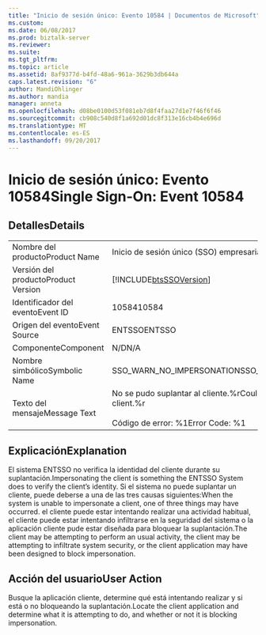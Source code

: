 ```yaml
---
title: "Inicio de sesión único: Evento 10584 | Documentos de Microsoft"
ms.custom: 
ms.date: 06/08/2017
ms.prod: biztalk-server
ms.reviewer: 
ms.suite: 
ms.tgt_pltfrm: 
ms.topic: article
ms.assetid: 8af9377d-b4fd-48a6-961a-3629b3db644a
caps.latest.revision: "6"
author: MandiOhlinger
ms.author: mandia
manager: anneta
ms.openlocfilehash: d08be0100d53f081eb7d8f4faa27d1e7f46f6f46
ms.sourcegitcommit: cb908c540d8f1a692d01dc8f313e16cb4b4e696d
ms.translationtype: MT
ms.contentlocale: es-ES
ms.lasthandoff: 09/20/2017
---
```

# <a name="single-sign-on-event-10584"></a><span data-ttu-id="39218-102">Inicio de sesión único: Evento 10584</span><span class="sxs-lookup"><span data-stu-id="39218-102">Single Sign-On: Event 10584</span></span>
## <a name="details"></a><span data-ttu-id="39218-103">Detalles</span><span class="sxs-lookup"><span data-stu-id="39218-103">Details</span></span>  
  
|||  
|-|-|  
|<span data-ttu-id="39218-104">Nombre del producto</span><span class="sxs-lookup"><span data-stu-id="39218-104">Product Name</span></span>|<span data-ttu-id="39218-105">Inicio de sesión único (SSO) empresarial</span><span class="sxs-lookup"><span data-stu-id="39218-105">Enterprise Single Sign-On</span></span>|  
|<span data-ttu-id="39218-106">Versión del producto</span><span class="sxs-lookup"><span data-stu-id="39218-106">Product Version</span></span>|[!INCLUDE[btsSSOVersion](../includes/btsssoversion-md.md)]|  
|<span data-ttu-id="39218-107">Identificador del evento</span><span class="sxs-lookup"><span data-stu-id="39218-107">Event ID</span></span>|<span data-ttu-id="39218-108">10584</span><span class="sxs-lookup"><span data-stu-id="39218-108">10584</span></span>|  
|<span data-ttu-id="39218-109">Origen del evento</span><span class="sxs-lookup"><span data-stu-id="39218-109">Event Source</span></span>|<span data-ttu-id="39218-110">ENTSSO</span><span class="sxs-lookup"><span data-stu-id="39218-110">ENTSSO</span></span>|  
|<span data-ttu-id="39218-111">Componente</span><span class="sxs-lookup"><span data-stu-id="39218-111">Component</span></span>|<span data-ttu-id="39218-112">N/D</span><span class="sxs-lookup"><span data-stu-id="39218-112">N/A</span></span>|  
|<span data-ttu-id="39218-113">Nombre simbólico</span><span class="sxs-lookup"><span data-stu-id="39218-113">Symbolic Name</span></span>|<span data-ttu-id="39218-114">SSO_WARN_NO_IMPERSONATION</span><span class="sxs-lookup"><span data-stu-id="39218-114">SSO_WARN_NO_IMPERSONATION</span></span>|  
|<span data-ttu-id="39218-115">Texto del mensaje</span><span class="sxs-lookup"><span data-stu-id="39218-115">Message Text</span></span>|<span data-ttu-id="39218-116">No se pudo suplantar al cliente.%r</span><span class="sxs-lookup"><span data-stu-id="39218-116">Could not impersonate the client.%r</span></span><br /><br /> <span data-ttu-id="39218-117">Código de error: %1</span><span class="sxs-lookup"><span data-stu-id="39218-117">Error Code: %1</span></span>|  
  
## <a name="explanation"></a><span data-ttu-id="39218-118">Explicación</span><span class="sxs-lookup"><span data-stu-id="39218-118">Explanation</span></span>  
 <span data-ttu-id="39218-119">El sistema ENTSSO no verifica la identidad del cliente durante su suplantación.</span><span class="sxs-lookup"><span data-stu-id="39218-119">Impersonating the client is something the ENTSSO System does to verify the client’s identity.</span></span> <span data-ttu-id="39218-120">Si el sistema no puede suplantar un cliente, puede deberse a una de las tres causas siguientes:</span><span class="sxs-lookup"><span data-stu-id="39218-120">When the system is unable to impersonate a client, one of three things may have occurred.</span></span> <span data-ttu-id="39218-121">el cliente puede estar intentando realizar una actividad habitual, el cliente puede estar intentando infiltrarse en la seguridad del sistema o la aplicación cliente pude estar diseñada para bloquear la suplantación.</span><span class="sxs-lookup"><span data-stu-id="39218-121">The client may be attempting to perform an usual activity, the client may be attempting to infiltrate system security, or the client application may have been designed to block impersonation.</span></span>  
  
## <a name="user-action"></a><span data-ttu-id="39218-122">Acción del usuario</span><span class="sxs-lookup"><span data-stu-id="39218-122">User Action</span></span>  
 <span data-ttu-id="39218-123">Busque la aplicación cliente, determine qué está intentando realizar y si está o no bloqueando la suplantación.</span><span class="sxs-lookup"><span data-stu-id="39218-123">Locate the client application and determine what it is attempting to do, and whether or not it is blocking impersonation.</span></span>